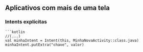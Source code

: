 ## Aplicativos com mais de uma tela

### Intents explícitas

	```kotlin
	//(...)
	val minhaIntent = Intent(this, MinhaNovaActivity::class.java)
	minhaIntent.putExtra("chave", valor)
	
<!--stackedit_data:
eyJoaXN0b3J5IjpbMTczNTM1MDA2Ml19
-->